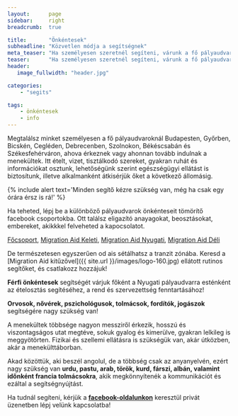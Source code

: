 ```yaml
---
layout:      page
sidebar:     right
breadcrumb:  true

title:       "Önkéntesek"
subheadline: "Közvetlen módja a segítségnek"
meta_teaser: "Ha személyesen szeretnél segíteni, várunk a fő pályaudvaroknál, ahova érkeznek, vagy ahonnan tovább indulnak a menekültek. Keresd a Migration Aid kitűzővel ellátott rutinos segítőket, és csatlakozz hozzájuk!"
teaser:      "Ha személyesen szeretnél segíteni, várunk a fő pályaudvaroknál, ahova érkeznek, vagy ahonnan tovább indulnak a menekültek. Keresd a Migration Aid kitűzővel ellátott rutinos segítőket, és csatlakozz hozzájuk!"
header:
   image_fullwidth: "header.jpg"

categories:
    - "segits"

tags:
    - önkéntesek
    - info
---
```


Megtalálsz minket személyesen a fő pályaudvaroknál Budapesten, Győrben, Bicskén, Cegléden, Debrecenben, Szolnokon, Békéscsabán és Székesfehérváron, ahova érkeznek vagy ahonnan tovább indulnak a menekültek. Itt ételt, vizet, tisztálkodó szereket, gyakran ruhát és információkat osztunk, lehetőségünk szerint egészségügyi ellátást is biztosítunk, illetve alkalmanként átkisérjük őket a következő állomásig.

{% include alert text='Minden segítő kézre szükség van, még ha csak egy órára érsz is rá!' %}

Ha teheted, lépj be a különböző pályaudvarok önkénteseit tömörítő facebook csoportokba. Ott találsz eligazító anayagokat, beosztásokat, embereket, akikkkel felveheted a kapocsolatot. 

[Főcsoport](https://www.facebook.com/groups/1602563053360018/), [Migration Aid Keleti](https://www.facebook.com/groups/835984696454826/), [Migration Aid Nyugati](https://www.facebook.com/groups/490046001145489/), [Migration Aid Déli](https://www.facebook.com/groups/1612866438993255/)

De természetesen egyszerűen od ais sétálhatsz a tranzit zónába. Keresd a [Migration Aid kitűzővel]({{ site.url }}/images/logo-160.jpg) ellátott rutinos segítőket, és csatlakozz hozzájuk!

**Férfi önkéntesek** segítségét várjuk főként a Nyugati pályaudvarra esténként az ételosztás segítéséhez, a rend és szervezettség fenntartásához!

**Orvosok, nővérek, pszichológusok, tolmácsok, fordítók, jogászok** segítségére nagy szükség van!

A menekültek többsége nagyon messziről érkezik, hosszú és viszontagságos utat megtéve, sokuk gyalog és kimerülve, gyakran lelkileg is meggyötörten. Fizikai és szellemi ellátásra is szükségük van, akár útközben, akár a menekülttáborban.

Akad közöttük, aki beszél angolul, de a többség csak az anyanyelvén, ezért nagy szükség van **urdu, pastu, arab, török, kurd, fárszi, albán, valamint időnként francia tolmácsokra**, akik megkönnyítenék a kommunikációt és ezáltal a segítségnyújtást.

Ha tudnál segíteni, kérjük a <a href="https://www.facebook.com/migrationaidhungary"><b>facebook-oldalunkon</b></a> keresztül privát üzenetben lépj velünk kapcsolatba!
